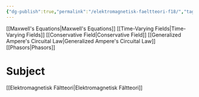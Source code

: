 ```yaml
---
{"dg-publish":true,"permalink":"/elektromagnetisk-faeltteori-f18/","tags":["föreläsning","elektromagnetiskfältteori"]}
---
```



[[Maxwell's Equations\|Maxwell's Equations]]
[[Time-Varying Fields\|Time-Varying Fields]]
[[Conservative Field\|Conservative Field]]
[[Generalized Ampere's Circuital Law\|Generalized Ampere's Circuital Law]]
[[Phasors\|Phasors]]



# Subject
[[Elektromagnetisk Fältteori\|Elektromagnetisk Fältteori]]
